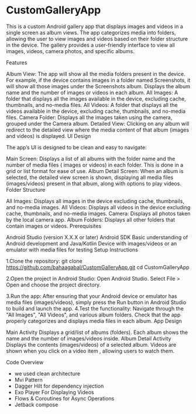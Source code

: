 # CustomGalleryApp

This is a custom Android gallery app that displays images and videos in a single screen as album
views. The app categorizes media into folders, allowing the user to view images and videos based on
their folder structure in the device. The gallery provides a user-friendly interface to view all
images, videos, camera photos, and specific albums.

Features

Album View: The app will show all the media folders present in the device.
For example, if the device contains images in a folder named Screenshots, it will show all those
images under the Screenshots album.
Displays the album name and the number of images or videos in each album.
All Images: A folder that displays all the images available in the device, excluding cache,
thumbnails, and no-media files.
All Videos: A folder that displays all the videos available in the device, excluding cache,
thumbnails, and no-media files.
Camera Folder: Displays all the images taken using the camera, grouped under the Camera album.
Detailed View: Clicking on any album will redirect to the detailed view where the media content of
that album (images and videos) is displayed.
UI Design

The app’s UI is designed to be clean and easy to navigate:

Main Screen: Displays a list of all albums with the folder name and the number of media files (
images or videos) in each folder. This is done in a grid or list format for ease of use.
Album Detail Screen: When an album is selected, the detailed view screen is shown, displaying all
media files (images/videos) present in that album, along with options to play
videos.
Folder Structure

All Images: Displays all images in the device excluding cache, thumbnails, and no-media images.
All Videos: Displays all videos in the device excluding cache, thumbnails, and no-media images.
Camera: Displays all photos taken by the local camera app.
Album Folders: Displays all other folders that contain images or videos.
Prerequisites

Android Studio (version X.X.X or later)
Android SDK
Basic understanding of Android development and Java/Kotlin
Device with images/videos or an emulator with media files for testing
Setup Instructions

1.Clone the repository:
git clone https://github.com/bahaagabal/CustomGalleryApp.git
cd CustomGalleryApp

2.Open the project in Android Studio:
Open Android Studio.
Select File > Open and choose the project directory.

3.Run the app:
After ensuring that your Android device or emulator has media files (images/videos), simply press
the Run button in Android Studio to build and launch the app.
4.Test the functionality:
Navigate through the "All Images", "All Videos", and various album folders.
Check that the app properly categorizes and displays media files in each album.
App Design

Main Activity
Displays a grid/list of albums (folders).
Each album shows the name and the number of images/videos inside.
Album Detail Activity
Displays the contents (images/videos) of a selected album.
Videos are shown when you click on a video item , allowing users to watch them.

Code Overview

- we used clean architecture
- Mvi Pattern
- Dagger Hilt for dependency injection
- Exo Player For Displaying Videos
- Flows & Coroutines for Async Operations
- Jetback compose 

